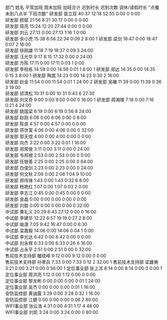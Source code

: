 部门	姓名	平常加班	周末加班	加班合计	迟到时长	迟到次数	调休/请假时长	"点餐未到八点半
下班次数"
研发部	苗立双	40:37	12:18	52:55	0:00	0	0:00	
研发部	颜斌	21:56	8:21	30:17	0:00	0	0:00	
研发部	简亮	15:24	12:20	27:44	0:00	0	0:00	
研发部	刘云	27:13	0:00	27:13	1:16	1	0:00	
研发部	余小虎	15:38	6:56	22:34	0:09	2	8:00	1
研发部	梁剑	18:47	0:00	18:47	0:07	2	16:00	
研发部	徐刚雄	11:18	7:19	18:37	0:09	3	24:00	
研发部	汪光华	9:17	8:15	17:32	0:00	0	24:00	
研发部	方陈	17:11	0:00	17:11	0:03	1	0:00	
研发部	李柱栋	14:58	0:00	14:58	0:01	1	8:00	1
研发部	郑达	14:35	0:00	14:35	0:15	3	8:00	1
研发部	陶嵩	14:23	0:00	14:23	0:30	2	16:00	
研发部	赵金	11:54	0:00	11:54	0:01	1	24:00	2
研发部	吴曦	11:39	0:00	11:39	0:36	3	19:00	
研发部	邱清松	10:31	0:00	10:31	0:43	6	27:30	
研发部	刘文奇	9:00	0:00	9:00	0:00	0	16:00	1
研发部	周湘理	7:16	0:00	7:16	0:21	4	24:00	
研发部	姚国梁	6:19	0:00	6:19	0:56	8	24:00	
研发部	赵刚	6:06	0:00	6:06	0:00	0	8:00	
研发部	陈良	4:57	0:00	4:57	0:00	0	0:00	
研发部	蒋世富	4:06	0:00	4:06	0:00	0	32:00	
研发部	郭天煜	4:00	0:00	4:00	0:00	0	0:00	
研发部	向杰	3:22	0:00	3:22	0:01	1	16:00	
研发部	郑荣俊	3:11	0:00	3:11	0:00	0	24:00	
研发部	韦邦根	2:53	0:00	2:53	0:00	0	0:00	
研发部	任银善	2:25	0:00	2:25	0:00	0	64:00	
研发部	白俊剑	2:23	0:00	2:23	0:00	0	24:00	
研发部	何文秋	2:08	0:00	2:08	1:04	9	10:00	
研发部	郑伟锋	1:43	0:00	1:43	0:32	6	8:00	
研发部	杨艳红	1:07	0:00	1:07	0:03	2	0:00	
研发部	李志江	0:45	0:00	0:45	0:00	0	0:00	
研发部	金晶	0:00	0:00	0:00	0:00	0	0:00	
研发部	刘胜	0:00	0:00	0:00	0:00	0	32:00	
中试部	黄礼义	20:29	6:43	27:12	0:00	0	16:00	
中试部	李建华	12:22	6:57	19:19	0:27	2	8:00	
中试部	喻潇	7:05	9:42	16:47	0:00	0	6:30	
中试部	梁嘉毅	14:06	0:00	14:06	0:04	1	0:00	
中试部	李光达	6:42	0:00	6:42	0:00	0	0:00	
中试部	刘永辉	6:33	0:00	6:33	0:26	6	16:00	
中试部	占永平	2:51	0:00	2:51	0:00	0	32:00	
售前技术支持部	雒晓峰	9:12	0:00	9:12	0:00	0	0:00	
售前技术支持部	孙孝兵	7:33	0:00	7:33	0:12	2	32:00	1
售前技术支持部	梁雄俦	3:21	0:00	3:21	0:00	0	56:00	1
定位事业部	张上沭	8:14	0:00	8:14	0:00	0	0:00	1
定位事业部	周洪亮	1:12	0:00	1:12	0:00	0	0:00	
定位事业部	黎龙彬	0:00	0:00	0:00	0:01	1	24:00	
定位事业部	吴杰	0:00	0:00	0:00	0:01	1	16:00	
安防监控部	黄诚露	3:28	0:00	3:28	0:32	1	16:00	
安防监控部	江健	0:00	0:00	0:00	0:06	2	80:00	
WIFI事业部	张云浩	4:31	0:00	4:31	1:17	4	48:00	
WIFI事业部	刘凯	3:24	0:00	3:24	0:00	0	80:00	
